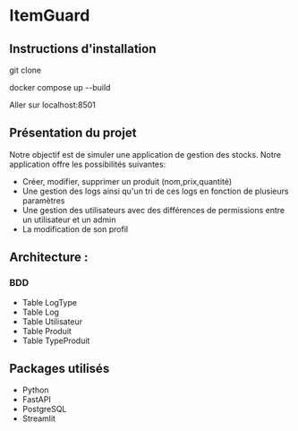 # ItemGuard

## Instructions d'installation

git clone

docker compose up --build

Aller sur localhost:8501

## Présentation du projet

Notre objectif est de simuler une application de gestion des stocks. Notre application offre les possibilités suivantes:

- Créer, modifier, supprimer un produit (nom,prix,quantité)
- Une gestion des logs ainsi qu'un tri de ces logs en fonction de plusieurs paramètres
- Une gestion des utilisateurs avec des différences de permissions entre un utilisateur et un admin
- La modification de son profil

## Architecture :

### BDD

- Table LogType
- Table Log
- Table Utilisateur
- Table Produit
- Table TypeProduit

## Packages utilisés

- Python
- FastAPI
- PostgreSQL
- Streamlit
